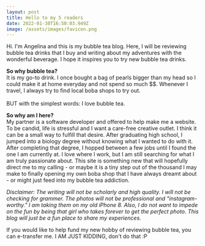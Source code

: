 ```yaml
---
layout: post
title: Hello to my 5 readers
date: 2022-01-30T16:50:03.949Z
image: /assets/images/favicon.png
---
```

Hi. I'm Angelina and this is my bubble tea blog. Here, I will be reviewing bubble tea drinks that I buy and writing about my adventures with the wonderful beverage. I hope it inspires you to try new bubble tea drinks.

**So why bubble tea?**\
It is my go-to drink. I once bought a bag of pearls bigger than my head so I could make it at home everyday and not spend so much $$. Whenever I travel, I always try to find local boba shops to try out.\
\
BUT with the simplest words: I love bubble tea.

**So why am I here?**\
My partner is a software developer and offered to help make me a website. To be candid, life is stressful and I want a care-free creative outlet. I think it can be a small way to fulfill that desire. After graduating high school, I jumped into a biology degree without knowing what I wanted to do with it. After completing that degree, I hopped between a few jobs until I found the one I am currently at. I love where I work, but I am still searching for what I am truly passionate about. This site is something new that will hopefully direct me to my calling - or maybe it is a tiny step out of the thousand I may make to finally opening my own boba shop that I have always dreamt about - or might just feed into my bubble tea addiction.

*Disclaimer: The writing will not be scholarly and high quality. I will not be checking for grammer. The photos will not be professional and "instagram-worthy." I am taking them on my old iPhone 8. Also, I do not want to impede on the fun by being that girl who takes forever to get the perfect photo. This blog will just be a fun place to share my experiences.*

If you would like to help fund my new hobby of reviewing bubble tea, you can e-transfer me. I AM JUST KIDDING, don't do that :P